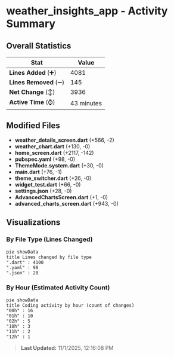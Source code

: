 # weather_insights_app - Activity Summary 

## Overall Statistics

| Stat                   | Value                                                             |
| ---------------------- | ----------------------------------------------------------------- |
| **Lines Added** (➕)   | 4081                                          |
| **Lines Removed** (➖) | 145                                        |
| **Net Change** (↕)    | 3936                |
| **Active Time** (⌚)   | 43 minutes |


## Modified Files
- **weather_details_screen.dart** (+566, -2)
- **weather_chart.dart** (+130, -0)
- **home_screen.dart** (+2117, -142)
- **pubspec.yaml** (+98, -0)
- **ThemeMode.system.dart** (+30, -0)
- **main.dart** (+76, -1)
- **theme_switcher.dart** (+26, -0)
- **widget_test.dart** (+66, -0)
- **settings.json** (+28, -0)
- **AdvancedChartsScreen.dart** (+1, -0)
- **advanced_charts_screen.dart** (+943, -0)

## Visualizations

### By File Type (Lines Changed)

```mermaid
pie showData
title Lines changed by file type
".dart" : 4100
".yaml" : 98
".json" : 28
```

### By Hour (Estimated Activity Count)

```mermaid
pie showData
title Coding activity by hour (count of changes)
"00h" : 16
"01h" : 10
"02h" : 5
"10h" : 3
"11h" : 2
"12h" : 1
```


> **Last Updated:** 11/1/2025, 12:16:08 PM